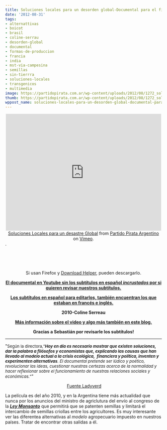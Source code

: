```yaml
---
title: Soluciones locales para un desorden global-Documental para el fin de semana!
date: '2012-08-31'
tags:
- alternattivas
- boicot
- brasil
- coline-serrau
- desorden-global
- documental
- formas-de-produccion
- francia
- india
- mst-via-campesina
- semillas
- sin-tierrra
- soluciones-locales
- transgenicos
- multimedia
image: https://partidopirata.com.ar/wp-content/uploads/2012/08/1272_soluciones_locales_para_un_desorden_global.jpg
thumb: https://partidopirata.com.ar/wp-content/uploads/2012/08/1272_soluciones_locales_para_un_desorden_global-150x150.jpg
wppost_name: soluciones-locales-para-un-desorden-global-documental-para-el-fin-de-semana
---
```


<center>
<iframe src="http://player.vimeo.com/video/49121967" frameborder="0" width="500" height="375"></iframe></center><center></center><center><a href="http://vimeo.com/49121967">Soluciones Locales para un desastre Global</a> from <a href="http://vimeo.com/user3611990">Partido Pirata Argentino</a> on <a href="http://vimeo.com">Vimeo</a>.</center>.

&nbsp;

&nbsp;
<p style="text-align: center;">Si usan Firefox y <a href="http://www.downloadhelper.net/" target="_blanK">Download Helper</a>, pueden descargarlo.</p>
<p style="text-align: center;"><strong><a href="http://youtu.be/RsbXnTlCwHc" target="_blank">El documental en Youtube sin los subtítulos en español <em>incrustados</em> por si quieren revisar nuestros subtítulos.</a></strong></p>
<p style="text-align: center;"><strong><a href="http://www.subdivx.com/X6XMjk4NDY3X-soluciones-locales-para-un-desastre-global2010.html" target="_blank">Los subtítulos en español para editarlos, también encuentran los que estaban en francés e inglés.</a></strong></p>
<p style="text-align: center;"><strong>2010-Coline Serreau</strong></p>
<p style="text-align: center;"><strong><a href="http://partido-pirata.blogspot.com/2012/08/soluciones-locales-para-un-desorden.html">Más información sobre el video y algo más también en este blog.</a></strong></p>
<p style="text-align: center;"></p>
<p style="text-align: center;"><strong>Gracias a Sebastián por revisarle los subtítulos!</strong></p>


<hr />

"<span style="font-size: small;">Según la directora,“<em><strong>Hoy en día es necesario mostrar que existen soluciones, dar la palabra a filósofos y economistas que, explicando las causas que han llevado al modelo actual a la crisis ecológica,  financiera y política, inventen y experimenten alternativas</strong>. El documental pretende ser lúdico y poético, revolucionar las ideas, cuestionar nuestras certezas acerca de la normalidad y hacer reflexionar sobre el funcionamiento de nuestras relaciones sociales y económicas.</em>”</span>"
<p style="text-align: center;"> <a href="http://www.ladyverd.com/articulo/1272/soluciones_locales_para_un_desorden_global.htm" target="_blank">Fuente Ladyverd</a></p>
<p style="text-align: left;">La película es del año 2010, y en la Argentina tiene más actualidad que nunca por los anuncios del ministro de agriclutura del envío al congreso de la <strong><em><a href="https://partidopirata.com.ar/6173/no-a-la-ley-monsanto">Ley Monsanto</a></em></strong> que permitirá que se patenten semillas y limitará el intercambio de semillas criollas entre los agricultores.
Es muy interesante ver las diferentea alternativas al <em>modelo</em> agropecuario impuesto en nuestros países.
Tratar de encontrar otras salidas a él.</p>
